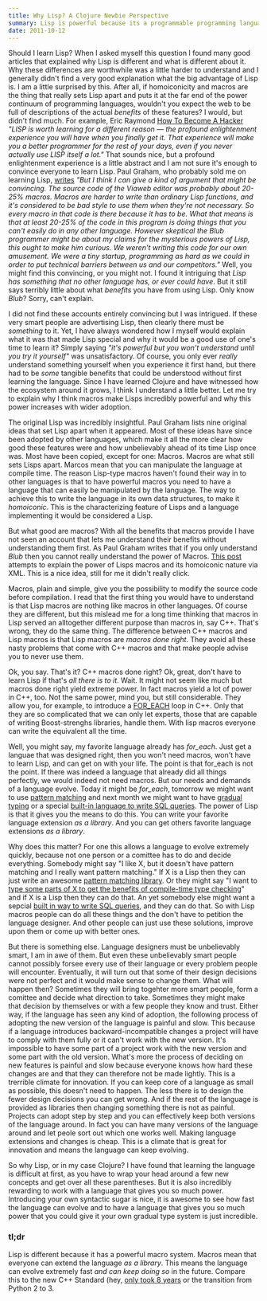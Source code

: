 ```yaml
---
title: Why Lisp? A Clojure Newbie Perspective
summary: Lisp is powerful because its a programmable programming language
date: 2011-10-12
---
```


Should I learn Lisp? When I asked myself this question I found many
good articles that explained why Lisp is different and what is
different about it. Why these differences are worthwhile was a little
harder to understand and I generally didn't find a very good
explanation what the big advantage of Lisp is. I am a little surprised
by this. After all, if homoiconicity and macros are the thing that
really sets Lisp apart and puts it at the far end of the power
continuum of programming languages, wouldn't you expect the web to be
full of descriptions of the actual _benefits_ of these features?  I
would, but didn't find much. For example, Eric Raymond
[How To Become A Hacker](http://catb.org/%7Eesr/faqs/hacker-howto.html)
_"LISP is worth learning for a different reason — the
profound enlightenment experience you will have when you finally get
it. That experience will make you a better programmer for the rest of
your days, even if you never actually use LISP itself a lot."_ That
sounds nice, but a profound enlightenment experience is a little
abstract and I am not sure it's enough to convince everyone to learn
Lisp. Paul Graham, who probably sold me on learning Lisp,
[writes](http://paulgraham.com/avg.html) _"But
I think I can give a kind of argument that might be convincing. The
source code of the Viaweb editor was probably about 20-25%
macros. Macros are harder to write than ordinary Lisp functions, and
it's considered to be bad style to use them when they're not
necessary. So every macro in that code is there because it has to
be. What that means is that at least 20-25% of the code in this
program is doing things that you can't easily do in any other
language. However skeptical the Blub programmer might be about my
claims for the mysterious powers of Lisp, this ought to make him
curious. We weren't writing this code for our own amusement. We were a
tiny startup, programming as hard as we could in order to put
technical barriers between us and our competitors."_ Well, you might
find this convincing, or you might not. I found it intriguing that
_Lisp has something that no other language has, or ever could
have_. But it still says terribly little about what _benefits_ you
have from using Lisp. Only know _Blub_?  Sorry, can't explain.

I did not find these accounts entirely convincing but I was
intrigued. If these very smart people are advertising Lisp, then
clearly there must be _something_ to it. Yet, I have always wondered
how I myself would explain what it was that made Lisp special and why
it would be a good use of one's time to learn it? Simply saying _"it's
powerful but you won't understand until you try it yourself"_ was
unsatisfactory. Of course, you only ever _really_ understand something
yourself when you experience it first hand, but there had to be _some_
tangible benefits that could be understood without first learning the
language. Since I have learned Clojure and have witnessed how the
ecosystem around it grows, I think I understand a little better. Let
me try to explain why I think macros make Lisps incredibly powerful
and why this power increases with wider adoption.

The original Lisp was incredibly insightful. Paul Graham lists nine
original ideas that set Lisp apart when it appeared. Most of these
ideas have since been adopted by other languages, which make it all
the more clear how good these features were and how unbelievably ahead
of its time Lisp once was. Most have been copied, except for one:
Macros. Macros are what still sets Lisps apart. Marcos mean that you
can manipulate the language at compile time. The reason Lisp-type
macros haven't found their way in to other languages is that to have
powerful macros you need to have a language that can easily be
manipulated by the language. The way to achieve this to write the
language in its own data structures, to make it _homoiconic_. This
is the characterizing feature of Lisps and a language implementing it
would be considered a Lisp.

But what good are macros? With all the benefits that macros provide I
have not seen an account that lets me understand their benefits
without understanding them first. As Paul Graham writes that if you
only understand _Blub_ then you cannot really understand the power of
Macros. [This post](http://www.defmacro.org/ramblings/lisp.html)
attempts to explain the power of Lisps macros and its
homoiconic nature via XML. This is a nice idea, still for me it didn't
really click.

Macros, plain and simple, give you the possibility to modify the
source code before compilation. I read that the first thing you would
have to understand is that Lisp macros are nothing like macros in
other languages. Of course they are different, but this mislead me for
a long time thinking that macros in Lisp served an alltogether
different purpose than macros in, say C++. That's wrong, they do the
same thing. The difference between C++ macros and Lisp macros is that
Lisp macros are _macros done right_. They avoid all these nasty
problems that come with C++ macros and that make people advise you to
never use them.

Ok, you say. That's it? C++ macros done right? Ok, great, don't have
to learn Lisp if that's _all there is to it_. Wait. It might not seem
like much but macros done right yield extreme power. In fact macros
yield a lot of power in C++, too. Not the same power, mind you, but
still considerable. They allow you, for example, to introduce a
[FOR_EACH](http://www.boost.org/doc/libs/1_47_0/doc/html/foreach.html)
loop in C++. Only that they are so complicated that we can only let
experts, those that are capable of writing Boost-strenghs libraries,
handle them. With lisp macros everyone can write the equivalent all
the time.

Well, you might say, my favorite language already has _for_each_. Just
get a languae that was designed right, then you won't need macros,
won't have to learn Lisp, and can get on with your life. The point is
that for_each is not the point. If there was indeed a language that
already did all things perfectly, we would indeed not need macros. But
our needs and demands of a language evolve. Today it might be
_for_each_, tomorrow we might want to use
[pattern matching](http://en.wikipedia.org/wiki/Pattern_matching)
and next month we might want to have
[gradual typing](http://ecee.colorado.edu/%7Esiek/gradualtyping.html)
or a special
[built-in language to write SQL queries](http://en.wikipedia.org/wiki/Language_Integrated_Query).
The power of Lisp is that it gives you the means
to do this. You can write your favorite language extension _as a
library_. And you can get others favorite language extensions _as a
library_.

Why does this matter? For one this allows a language to evolve
extremely quickly, because not one person or a comittee has to do and
decide everything. Somebody might say "I like X, but it doesn't have
pattern matching and I really want pattern matching." If X is a Lisp
then they can just write an awesome
[pattern matching library](https://github.com/clojure/core.match).
Or they might say "I want to
[type some parts of X to get the benefits of compile-time type checking](http://docs.racket-lang.org/ts-guide/index.html)"
and if X is a Lisp then they can do
that. An yet somebody else might want a sepcial
[built in way to write SQL queries](https://github.com/LauJensen/clojureql),
and they can do that. So with Lisp macros
people can do all these things and the don't have to petition the
language designer. And other people can just use these solutions,
improve upon them or come up with better ones.

But there is something else. Language designers must be unbelievably
smart, I am in awe of them. But even these unbelievably smart people
cannot possibly forsee every use of their language or every problem
people will encounter. Eventually, it will turn out that some of their
design decisions were not perfect and it would make sense to change
them. What will happen then? Sometimes they will bring togehter more
smart people, form a comittee and decide what direction to
take. Sometimes they might make that decision by themselves or with a
few people they know and trust. Either way, if the language has seen
any kind of adoption, the following process of adopting the new
version of the language is painful and slow. This because if a
language introduces backward-incompatible changes a project will have
to comply with them fully or it can't work with the new version. It's
impossible to have some part of a project work with the new version
and some part with the old version. What's more the process of
deciding on new features is painful and slow because everyone knows
how hard these changes are and that they can therefore not be made
lightly. This is a trerrible climate for innovation. If you can keep
core of a language as small as possible, this doesn't need to
happen. The less there is to design the fewer design decisions you can
get wrong. And if the rest of the language is provided as libraries
then changing something there is not as painful. Projects can adopt
step by step and you can effectively keep both versions of the
language around. In fact you can have many versions of the language
around and let peole sort out which one works well. Making language
extensions and changes is cheap. This is a climate that is great for
innovation and means the language can keep evolving.

So why Lisp, or in my case Clojure? I have found that learning the
language is difficult at first, as you have to wrap your head around a
few new concepts and get over all these parentheses. But it is also
incredibly rewarding to work with a language that gives you so much
power. Introducing your own syntactic sugar is nice, it is awesome to
see how fast the language can evolve and to have a language that gives
you so much power that you could give it your own gradual type system
is just incredible.

### tl;dr

Lisp is different because it has a powerful macro system. Macros mean
that everyone can extend the language _as a library_. This means the
language can evolve extremely fast _and can keep doing so_ in the
future. Compare this to the new C++ Standard (hey,
[only took 8 years](http://en.wikipedia.org/wiki/C%2B%2B#C.2FC.2B.2B_standards)
or the transition from Python 2 to 3.

